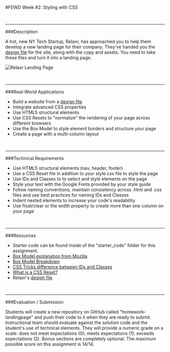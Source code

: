 #FEWD Week #2: Styling with CSS


<br>

---


###Description 


A hot, new NY Tech Startup, Relaxr, has approached you to help them develop a new landing page for their company. They've handed you the [design file](starter_code/design_file) for the site, along with the copy and assets. You need to take these files and turn it into a landing page.

![Relaxr Landing Page](starter_code/images/relaxr_landing.jpg)

<br>

---


###Real-World Applications


- Build a website from a [design file](starter_code/design_file)
- Integrate advanced CSS properties
- Use HTML5 structural elements
- Use CSS Resets to "normalize" the rendering of your page across different browsers
- Use the Box Model to style element borders and structure your page
- Create a page with a multi-column layout 


<br>

---


###Technical Requirements 

- Use HTML5 structural elements (nav, header, footer)
- Use a CSS Reset file in addition to your style.css file to style the page
- Use IDs and Classes to to select and style elements on the page
- Style your text with the Google Fonts provided by your style guide
- Follow naming conventions, maintain consistency across .html and .css files and use best practices for naming IDs and Classes
- Indent nested elements to increase your code's readability
- Use float/clear or the width property to create more than one column on your page


<br>

---

###Resources

- Starter code can be found inside of the "starter_code" folder for this assignment. 
- [Box Model explanation from Mozilla](https://developer.mozilla.org/en-US/docs/Web/CSS/box_model)
- [Box Model Breakdown](http://learn.shayhowe.com/html-css/opening-the-box-model/)
- [CSS Tricks difference between IDs and Classes](https://css-tricks.com/the-difference-between-id-and-class/)
- [What is a CSS Reset?](http://www.cssreset.com/what-is-a-css-reset/)
- Relaxr's [design file](starter_code/design_file)




<br>

---

###Evaluation / Submission

Students will create a new repository on GitHub called "homework-landingpage" and push their code to it when they are ready to submit. Instructional team should evaluate against the solution code and the student's use of technical elements. They will provide a numeric grade on a scale: does not meet expectations (0); meets expectations (1); exceeds expectations (2). Bonus sections are completely optional. The maximum possible score on this assignment is 14/14. 


